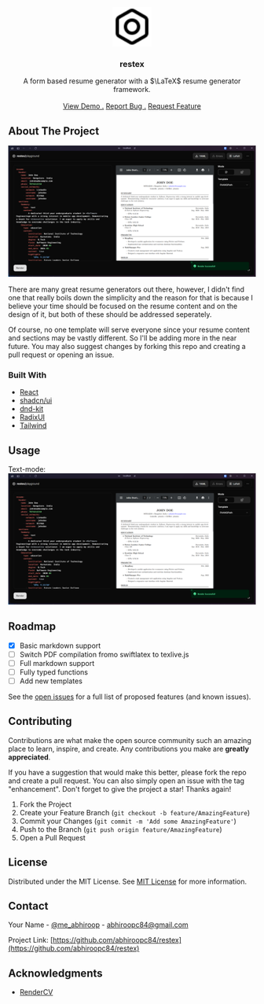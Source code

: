 <br/>
<div align="center">
<a href="https://github.com/abhiroopc84/restex">
<img src="./public/restex.svg" alt="Logo" width="80" height="80">
</a>
<h3 align="center">restex</h3>
<p align="center">
A form based resume generator with a $\LaTeX$ resume generator framework.

<br/>
<br/>
<a href="https://github.com/abhiroopc84/restex">View Demo .</a>  
<a href="https://github.com/abhiroopc84/restex/issues/new?labels=bug&template=bug-report---.md">Report Bug .</a>
<a href="https://github.com/abhiroopc84/restex/issues/new?labels=enhancement&template=feature-request---.md">Request Feature</a>
</p>
</div>

 ## About The Project

![Product Screenshot](./public/text_mode_screen.png)

There are many great resume generators out there, however, I didn't find one that really boils down the simplicity and the reason for that is because I believe your time should be focused on the resume content and on the design of it, but both of these should be addressed seperately.

Of course, no one template will serve everyone since your resume content and sections may be vastly different. So I'll be adding more in the near future. You may also suggest changes by forking this repo and creating a pull request or opening an issue.

 ### Built With

- [React](https://reactjs.org)
- [shadcn/ui](https://ui.shadcn.com/)
- [dnd-kit](https://dndkit.com/)
- [RadixUI](https://www.radix-ui.com/)
- [Tailwind](https://tailwindcss.com/)

 <!-- ## Getting Started

To get a local copy up and running follow these simple steps.
1. Clone the repository to your local system.
2. Install packages required.
   ```bash
   npm i
   ``` -->

 <!-- ### Installation

_Below is an example of how you can instruct your audience on installing and setting up your app. This template doesn't rely on any external dependencies or services._

1. Get a free API Key at [https://example.com](https://example.com)
2. Clone the repo
   ```sh
   git clone https://github.com/your_username_/Project-Name.git
   ```
3. Install NPM packages
   ```sh
   npm install
   ```
4. Enter your API in `config.js`
   ```js
   const API_KEY = "ENTER YOUR API";
   ``` -->
 ## Usage

Text-mode:
![TextMode Screenshot](./public/text_mode_screen.png)


<!-- _For more examples, please refer to the [Documentation](https://example.com)_ -->
 ## Roadmap
- [x] Basic markdown support
- [ ] Switch PDF compilation fromo swiftlatex to texlive.js
- [ ] Full markdown support
- [ ] Fully typed functions
- [ ] Add new templates

See the [open issues](https://github.com/abhiroopc84/restex/issues) for a full list of proposed features (and known issues).
 ## Contributing

Contributions are what make the open source community such an amazing place to learn, inspire, and create. Any contributions you make are **greatly appreciated**.

If you have a suggestion that would make this better, please fork the repo and create a pull request. You can also simply open an issue with the tag "enhancement".
Don't forget to give the project a star! Thanks again!

1. Fork the Project
2. Create your Feature Branch (`git checkout -b feature/AmazingFeature`)
3. Commit your Changes (`git commit -m 'Add some AmazingFeature'`)
4. Push to the Branch (`git push origin feature/AmazingFeature`)
5. Open a Pull Request
 ## License

Distributed under the MIT License. See [MIT License](https://opensource.org/licenses/MIT) for more information.
 ## Contact

Your Name - [@me_abhiroop](https://x.com/me_abhiroop) - abhiroopc84@gmail.com

Project Link: [https://github.com/abhiroopc84/restex](https://github.com/abhiroopc84/restex)
 ## Acknowledgments

- [RenderCV](https://github.com/sinaatalay/rendercv)
